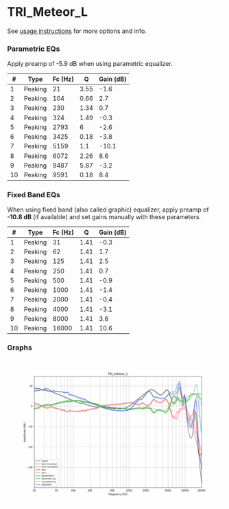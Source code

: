 # TRI_Meteor_L
See [usage instructions](https://github.com/jaakkopasanen/AutoEq#usage) for more options and info.

### Parametric EQs
Apply preamp of -5.9 dB when using parametric equalizer.

|   # | Type    |   Fc (Hz) |    Q |   Gain (dB) |
|-----|---------|-----------|------|-------------|
|   1 | Peaking |        21 | 3.55 |        -1.6 |
|   2 | Peaking |       104 | 0.66 |         2.7 |
|   3 | Peaking |       230 | 1.34 |         0.7 |
|   4 | Peaking |       324 | 1.49 |        -0.3 |
|   5 | Peaking |      2793 | 6    |        -2.6 |
|   6 | Peaking |      3425 | 0.18 |        -3.8 |
|   7 | Peaking |      5159 | 1.1  |       -10.1 |
|   8 | Peaking |      6072 | 2.26 |         8.6 |
|   9 | Peaking |      9487 | 5.87 |        -3.2 |
|  10 | Peaking |      9591 | 0.18 |         8.4 |

### Fixed Band EQs
When using fixed band (also called graphic) equalizer, apply preamp of **-10.8 dB** (if available) and set gains manually with these parameters.

|   # | Type    |   Fc (Hz) |    Q |   Gain (dB) |
|-----|---------|-----------|------|-------------|
|   1 | Peaking |        31 | 1.41 |        -0.3 |
|   2 | Peaking |        62 | 1.41 |         1.7 |
|   3 | Peaking |       125 | 1.41 |         2.5 |
|   4 | Peaking |       250 | 1.41 |         0.7 |
|   5 | Peaking |       500 | 1.41 |        -0.9 |
|   6 | Peaking |      1000 | 1.41 |        -1.4 |
|   7 | Peaking |      2000 | 1.41 |        -0.4 |
|   8 | Peaking |      4000 | 1.41 |        -3.1 |
|   9 | Peaking |      8000 | 1.41 |         3.6 |
|  10 | Peaking |     16000 | 1.41 |        10.6 |

### Graphs
![](./TRI_Meteor_L.png)
